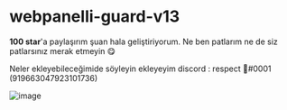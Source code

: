 # webpanelli-guard-v13

**100 star**'a paylaşırım şuan hala geliştiriyorum. Ne ben patlarım ne de siz patlarsınız merak etmeyin 😋

Neler ekleyebileceğimide söyleyin ekleyeyim discord : respect 🎄#0001 (919663047923101736)

![image](https://user-images.githubusercontent.com/79569914/151392129-7c8cc0b4-f69c-430b-8f06-66dfb0d2816a.png)
